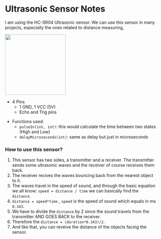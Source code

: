 # Ultrasonic Sensor Notes
I am using the HC-SR04 Ultrasonic sensor.
We can use this sensor in many projects, especially the ones related to distance measuring, 

<img src="img/image10.png" width="200">

+ 4 Pins
    * 1 GND, 1 VCC (5V)
    * Echo and Trig pins


* Functions used:
    * `pulseIn(int, int)`: this would calculate the time between two states (High and Low)
    * `delayMicroseconds(int)`: same as delay but just in microseconds

### How to use this sensor?
1. This sensor has two sides, a transmitter and a receiver. The transmitter sends some ultrasonic waves and the receiver of course receives them back.
2. The receiver recives the waves bouncing back from the nearest object to it.
3. The waves travel in the speed of sound, and through the basic equation we all know: `speed = distance / time` we can basically find the `distance`.
4. `distance = speed*time` , `speed` is the speed of sound which equals in ms `0.343`.
5. We have to divide the `distance` by 2 since the sound travels from the transmitter AND GOES BACK to the receiver.
6. Therefore the `distance = (duration*0.343)/2`.
7. And like that, you can reveive the distance of the objects facing the sensor.


